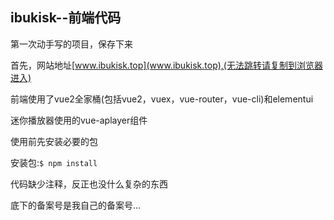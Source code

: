 ## ibukisk--前端代码
第一次动手写的项目，保存下来

首先，网站地址[www.ibukisk.top](www.ibukisk.top),(无法跳转请复制到浏览器进入)

前端使用了vue2全家桶(包括vue2，vuex，vue-router，vue-cli)和elementui

迷你播放器使用的vue-aplayer组件

使用前先安装必要的包

安装包:`$ npm install`

代码缺少注释，反正也没什么复杂的东西

底下的备案号是我自己的备案号...

